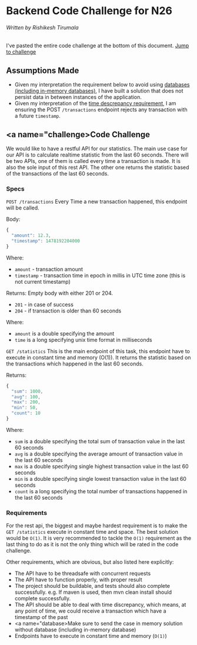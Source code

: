 # Backend Code Challenge for N26
###### Written by Rishikesh Tirumala

I've pasted the entire code challenge at the bottom of this document. [Jump to challenge](#challenge)

## Assumptions Made
* Given my interpretation the requirement below to avoid using [databases (including in-memory databases)](#database), I have built a solution that does not persist data in between instances of the application. 
* Given my interpretation of the [time descrepancy requirement](#time), I am ensuring the POST `/transactions` endpoint rejects any transaction with a future `timestamp`.   

## <a name="challenge></a>Code Challenge
We would like to have a restful API for our statistics. The main use case for our API is to calculate realtime statistic from the last 60 seconds. There will be two APIs, one of them is called every time a transaction is made. It is also the sole input of this rest API. The other one returns the statistic based of the transactions of the last 60 seconds.

### Specs
`POST /transactions`
Every Time a new transaction happened, this endpoint will be called.

Body:
```javascript
{
  "amount": 12.3,
  "timestamp": 1478192204000
}
```
Where:
* `amount` - transaction amount
* `timestamp` - transaction time in epoch in millis in UTC time zone (this is not current timestamp)

Returns: Empty body with either 201 or 204.
* `201` - in case of success
* `204` - if transaction is older than 60 seconds

Where:
* `amount` is a double specifying the amount
* `time` is a long specifying unix time format in milliseconds

`GET /statistics`
This is the main endpoint of this task, this endpoint have to execute in constant time and memory (O(1)). It returns the statistic based on the transactions which happened in the last 60 seconds.

Returns:
```javascript
{
  "sum": 1000,
  "avg": 100,
  "max": 200,
  "min": 50,
  "count": 10
}
```
Where:
* `sum` is a double specifying the total sum of transaction value in the last 60 seconds 
* `avg` is a double specifying the average amount of transaction value in the last 60 seconds
* `max` is a double specifying single highest transaction value in the last 60 seconds
* `min` is a double specifying single lowest transaction value in the last 60 seconds
* `count` is a long specifying the total number of transactions happened in the last 60 seconds

### Requirements
For the rest api, the biggest and maybe hardest requirement is to make the `GET /statistics` execute in constant time and space. The best solution would be `O(1)`. It is very recommended to tackle the `O(1)` requirement as the last thing to do as it is not the only thing which will be rated in the code challenge.

Other requirements, which are obvious, but also listed here explicitly:
* The API have to be threadsafe with concurrent requests
* The API have to function properly, with proper result
* The project should be buildable, and tests should also complete successfully. e.g. If maven is used, then mvn clean install should complete successfully.
* <a name="time"></a>The API should be able to deal with time discrepancy, which means, at any point of time, we could receive a transaction which have a timestamp of the past
* <a name="database></a>Make sure to send the case in memory solution without database (including in-memory database)
* Endpoints have to execute in constant time and memory (`O(1)`)